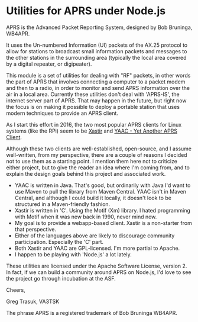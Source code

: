 # Utilities for APRS under Node.js

APRS is the Advanced Packet Reporting System, designed by Bob Bruninga, WB4APR.

It uses the Un-numbered Information (UI) packets of the AX.25 protocol to allow
for stations to broadcast small information packets and messages to the other
stations in the surrounding area (typically the local area covered by a digital
repeater, or digipeater).

This module is a set of utilities for dealing with "RF" packets, in other words
the part of APRS that involves connecting a computer to a packet modem and
then to a radio, in order to monitor and send APRS information over the air
in a local area.  Currently these utilities don't deal with 'APRS-IS',
the internet server part of APRS.  That may happen in the future, but right now
the focus is on making it possible to deploy a portable station that uses
modern techniques to provide an APRS client.

As I start this effort in 2016, the two most popular APRS clients for Linux
systems (like the RPi) seem to be [Xastir](https://xastir.org) and
[YAAC - Yet Another APRS Client](http://ka2ddo.org/ka2ddo/YAAC.html).

Although these two clients are well-established, open-source, and I assume well-written,
from my perspective, there are a couple of reasons I decided not to use them
as a starting point.  I mention them here not to criticize either project, but
to give the reader an idea where I'm coming from, and to explain the design
goals behind this project and associated work.

* YAAC is written in Java.  That's good, but ordinarily with Java I'd want
to use Maven to pull the library from Maven Central.  YAAC isn't in Maven
Central, and although I could build it locally, it doesn't look to be
structured in a Maven-friendly fashion.
* Xastir is written in 'C'.  Using the Motif (Xm) library.  I hated programming with Motif when
it was new back in 1990, never mind now.
* My goal is to provide a webapp-based client.  Xastir is a non-starter from
that perspective.
* Either of the languages above are likely to discourage community
participation.  Especially the 'C' part.
* Both Xastir and YAAC are GPL-licensed.  I'm more partial to Apache.
* I happen to be playing with 'Node.js' a lot lately.

These utilities are licensed under the Apache Software License, version 2.
In fact, if we can build a community around APRS on Node.js, I'd love to see
the project go through incubation at the ASF.

Cheers,

Greg Trasuk, VA3TSK

The phrase APRS is a registered trademark of Bob Bruninga WB4APR.
